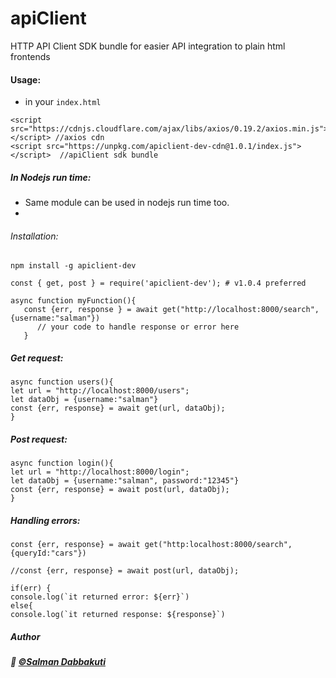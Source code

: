 # apiClient
HTTP API Client SDK bundle for easier API integration to plain html frontends

#### Usage: 

- in your ```index.html```
```
<script src="https://cdnjs.cloudflare.com/ajax/libs/axios/0.19.2/axios.min.js"></script> //axios cdn
<script src="https://unpkg.com/apiclient-dev-cdn@1.0.1/index.js"></script>  //apiClient sdk bundle

```
##### In Nodejs run time:

- Same module can be used in nodejs run time too.
- 
###### Installation:

```
npm install -g apiclient-dev
```

```
const { get, post } = require('apiclient-dev'); # v1.0.4 preferred

async function myFunction(){
   const {err, response } = await get("http://localhost:8000/search", {username:"salman"})
      // your code to handle response or error here
   }
```
##### Get request:

```
async function users(){
let url = "http://localhost:8000/users";
let dataObj = {username:"salman"}
const {err, response} = await get(url, dataObj);
}
```
##### Post request:

```
async function login(){
let url = "http://localhost:8000/login";
let dataObj = {username:"salman", password:"12345"}
const {err, response} = await post(url, dataObj);
}
```

##### Handling errors:
```
const {err, response} = await get("http:localhost:8000/search", {queryId:"cars"})

//const {err, response} = await post(url, dataObj);

if(err) {
console.log(`it returned error: ${err}`)
else{
console.log(`it returned response: ${response}`)
```

##### Author   

##### :wave: [©Salman Dabbakuti](https://salmandabbakuti.github.io)
